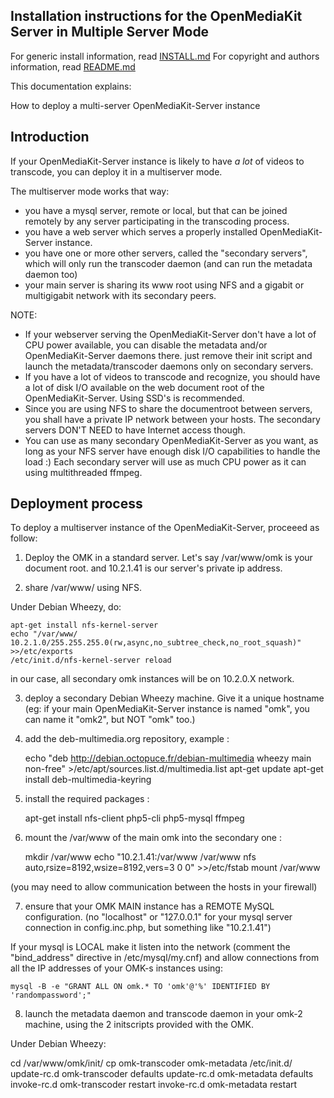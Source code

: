 ## Installation instructions for the OpenMediaKit Server in Multiple Server Mode ##

For generic install information, read [INSTALL.md](INSTALL.md)
For copyright and authors information, read [README.md](README.md)

This documentation explains: 

How to deploy a multi-server OpenMediaKit-Server instance

## Introduction ##

If your OpenMediaKit-Server instance is likely to have *a lot* of videos to transcode, you can deploy it in a multiserver mode.

The multiserver mode works that way:

* you have a mysql server, remote or local, but that can be joined remotely by any server participating in the transcoding process.
* you have a web server which serves a properly installed OpenMediaKit-Server instance.  
* you have one or more other servers, called the "secondary servers", which will only run the transcoder daemon (and can run the metadata daemon too)
* your main server is sharing its www root using NFS and a gigabit or multigigabit network with its secondary peers.

NOTE: 

* If your webserver serving the OpenMediaKit-Server don't have a lot of CPU power available, you can disable the metadata and/or OpenMediaKit-Server daemons there. just remove their init script and launch the metadata/transcoder daemons only on secondary servers.
* If you have a lot of videos to transcode and recognize, you should have a lot of disk I/O available on the web document root of the OpenMediaKit-Server. Using SSD's is recommended.
* Since you are using NFS to share the documentroot between servers, you shall have a private IP network between your hosts. The secondary servers DON'T NEED to have Internet access though. 
* You can use as many secondary OpenMediaKit-Server as you want, as long as your NFS server have enough disk I/O capabilities to handle the load :) Each secondary server will use as much CPU power as it can using multithreaded ffmpeg.


## Deployment process ##

To deploy a multiserver instance of the OpenMediaKit-Server, proceeed as follow:

1. Deploy the OMK in a standard server. Let's say /var/www/omk is your document root. and 10.2.1.41 is our server's private ip address.

2. share /var/www/ using NFS.

Under Debian Wheezy, do:

    apt-get install nfs-kernel-server
    echo "/var/www/  10.2.1.0/255.255.255.0(rw,async,no_subtree_check,no_root_squash)" >>/etc/exports
    /etc/init.d/nfs-kernel-server reload

in our case, all secondary omk instances will be on 10.2.0.X network.

3. deploy a secondary Debian Wheezy machine. Give it a unique hostname (eg: if your main OpenMediaKit-Server instance is named "omk", you can name it "omk2", but NOT "omk" too.)

4. add the deb-multimedia.org repository, example :

    echo "deb http://debian.octopuce.fr/debian-multimedia wheezy main non-free"  >/etc/apt/sources.list.d/multimedia.list
    apt-get update
    apt-get install deb-multimedia-keyring

5. install the required packages : 

    apt-get install nfs-client php5-cli php5-mysql ffmpeg

6. mount the /var/www of the main omk into the secondary one : 

    mkdir /var/www
    echo "10.2.1.41:/var/www /var/www  nfs  auto,rsize=8192,wsize=8192,vers=3	0	0" >>/etc/fstab
    mount /var/www

(you may need to allow communication between the hosts in your firewall)

7. ensure that your OMK MAIN instance has a REMOTE MySQL configuration. (no "localhost" or "127.0.0.1" for your mysql server connection in config.inc.php, but something like "10.2.1.41")

If your mysql is LOCAL make it listen into the network (comment the "bind_address" directive in /etc/mysql/my.cnf) and allow connections from all the IP addresses of your OMK-s instances using: 

    mysql -B -e "GRANT ALL ON omk.* TO 'omk'@'%' IDENTIFIED BY 'randompassword';" 

8. launch the metadata daemon and transcode daemon in your omk-2 machine, using the 2 initscripts provided with the OMK.

Under Debian Wheezy:

 cd /var/www/omk/init/
 cp omk-transcoder omk-metadata /etc/init.d/
 update-rc.d omk-transcoder defaults
 update-rc.d omk-metadata defaults
 invoke-rc.d omk-transcoder restart
 invoke-rc.d omk-metadata restart

